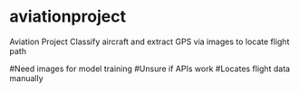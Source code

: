# aviationproject
Aviation Project 
Classify aircraft and extract GPS via images to locate flight path

#Need images for model training
#Unsure if APIs work
#Locates flight data manually
